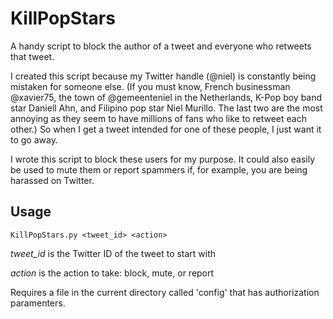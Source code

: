 # KillPopStars

A handy script to block the author of a tweet and everyone who retweets that tweet.

I created this script because my Twitter handle (@niel) is constantly being mistaken for someone else. (If you must know, French businessman @xavier75, the town of @gemeenteniel in the Netherlands, K-Pop boy band star Daniell Ahn, and Filipino pop star Niel Murillo. The last two are the most annoying as they seem to have millions of fans who like to retweet each other.) So when I get a tweet intended for one of these people, I just want it to go away.

I wrote this script to block these users for my purpose. It could also easily be used to mute them or report spammers if, for example, you are being harassed on Twitter.

## Usage

```
KillPopStars.py <tweet_id> <action>
```

*tweet_id* is the Twitter ID of the tweet to start with

*action* is the action to take: block, mute, or report

Requires a file in the current directory called 'config' that has authorization paramenters.